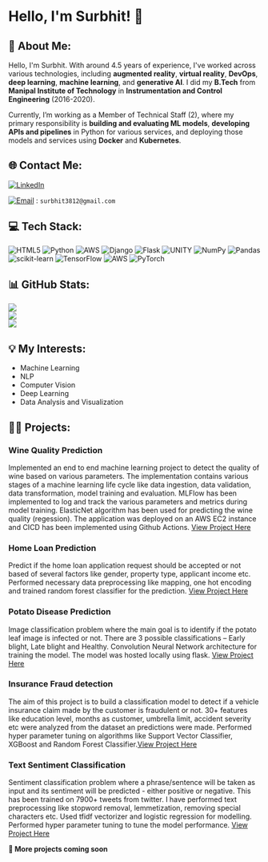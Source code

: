# Hello, I'm Surbhit! 👋

## 💫 About Me:
Hello, I'm Surbhit.
With around 4.5 years of experience, I've worked across various technologies, including **augmented reality**, **virtual reality**, **DevOps**, **deep learning**, **machine learning**, and **generative AI**. I did my **B.Tech** from **Manipal Institute of Technology** in **Instrumentation and Control Engineering** (2016-2020).

Currently, I’m working as a Member of Technical Staff (2), where my primary responsibility is **building and evaluating ML models**, **developing APIs and pipelines** in Python for various services, and deploying those models and services using **Docker** and **Kubernetes**.


## 🌐 Contact Me:
[![LinkedIn](https://img.shields.io/badge/LinkedIn-0077B5?style=for-the-badge&logo=linkedin&logoColor=white)](https://www.linkedin.com/in/surbhit-kumar/)

[![Email](https://img.shields.io/badge/Email-surbhit3812@gmail.com-blue?style=flat&logo=gmail)](mailto:surbhit3812@gmail.com) : `surbhit3812@gmail.com`

## 💻 Tech Stack:
![HTML5](https://img.shields.io/badge/html5-%23E34F26.svg?style=plastic&logo=html5&logoColor=white) ![Python](https://img.shields.io/badge/python-3670A0?style=plastic&logo=python&logoColor=ffdd54) ![AWS](https://img.shields.io/badge/AWS-%23FF9900.svg?style=plastic&logo=amazon-aws&logoColor=white) ![Django](https://img.shields.io/badge/django-%23092E20.svg?style=plastic&logo=django&logoColor=white) ![Flask](https://img.shields.io/badge/flask-%23000.svg?style=plastic&logo=flask&logoColor=white) ![UNITY](https://img.shields.io/badge/Unity-%2320232a.svg?style=plastic&logo=unity&logoColor=white) ![NumPy](https://img.shields.io/badge/numpy-%23013243.svg?style=plastic&logo=numpy&logoColor=white) ![Pandas](https://img.shields.io/badge/pandas-%23150458.svg?style=plastic&logo=pandas&logoColor=white) ![scikit-learn](https://img.shields.io/badge/scikit--learn-%23F7931E.svg?style=plastic&logo=scikit-learn&logoColor=white) ![TensorFlow](https://img.shields.io/badge/TensorFlow-%23FF6F00.svg?style=plastic&logo=TensorFlow&logoColor=white) ![AWS](https://img.shields.io/badge/AWS-%23FF9900.svg?style=plastic&logo=amazon-aws&logoColor=white) ![PyTorch](https://img.shields.io/badge/PyTorch-%23EE4C2C.svg?style=plastic&logo=PyTorch&logoColor=white)

## 📊 GitHub Stats:
![](https://github-readme-stats.vercel.app/api?username=Surbhit01&theme=nightowl&hide_border=true&include_all_commits=true&count_private=false)<br/>
![](https://github-readme-streak-stats.herokuapp.com/?user=Surbhit01&theme=nightowl&hide_border=true)<br/>
![](https://github-readme-stats.vercel.app/api/top-langs/?username=Surbhit01&theme=nightowl&hide_border=true&include_all_commits=true&count_private=false&layout=compact)

## :bulb: My Interests:
- Machine Learning
- NLP
- Computer Vision
- Deep Learning 
- Data Analysis and Visualization

## :man_technologist: Projects:

### Wine Quality Prediction
Implemented an end to end machine learning project to detect the quality of wine based on various parameters. The implementation contains various stages of a machine learning life cycle like data ingestion, data validation, data transformation, model training and evaluation. MLFlow has been implemented to log and track the various parameters and metrics during model training. ElasticNet algorithm has been used for predicting the wine quality (regession). The application was deployed on an AWS EC2 instance and CICD has been implemented using Github Actions. [View Project Here](https://github.com/Surbhit01/WineQualityPrediction)

### Home Loan Prediction
Predict if the home loan application request should be accepted or not based of several factors like gender, property type, applicant income etc. Performed necessary data preprocessing like mapping, one hot encoding and trained random forest classifier for the prediction. [View Project Here](https://github.com/Surbhit01/HomeLoanPrediction)

### Potato Disease Prediction
Image classification problem where the main goal is to identify if the potato leaf image is infected or not. There are 3 possible classifications – Early blight, Late blight and Healthy. Convolution Neural Network architecture for training the model. The model was hosted locally using flask. [View Project Here](https://github.com/Surbhit01/Potato-Disease)

### Insurance Fraud detection
The aim of this project is to build a classification model to detect if a vehicle insurance claim made by the customer is fraudulent or not. 30+ features like education level, months as customer, umbrella limit, accident severity etc were analyzed from the dataset an predictions were made. Performed hyper parameter tuning on algorithms like Support Vector Classifier, XGBoost and Random Forest Classifier.[View Project Here](https://github.com/Surbhit01/InsuranceFraudDetection)

### Text Sentiment Classification
Sentiment classification problem where a phrase/sentence will be taken as input and its sentiment will be predicted - either positive or negative. This has been trained on 7900+ tweets from twitter. I have performed text preprocessing like stopword removal, lemmetization, removing special characters etc. Used tfidf vectorizer and logistic regression for modelling. Performed hyper parameter tuning to tune the model performance.
 [View Project Here](https://github.com/Surbhit01/SentimentClassification)

**🚀 More projects coming soon**
<!-- Proudly created with GPRM ( https://gprm.itsvg.in ) -->
